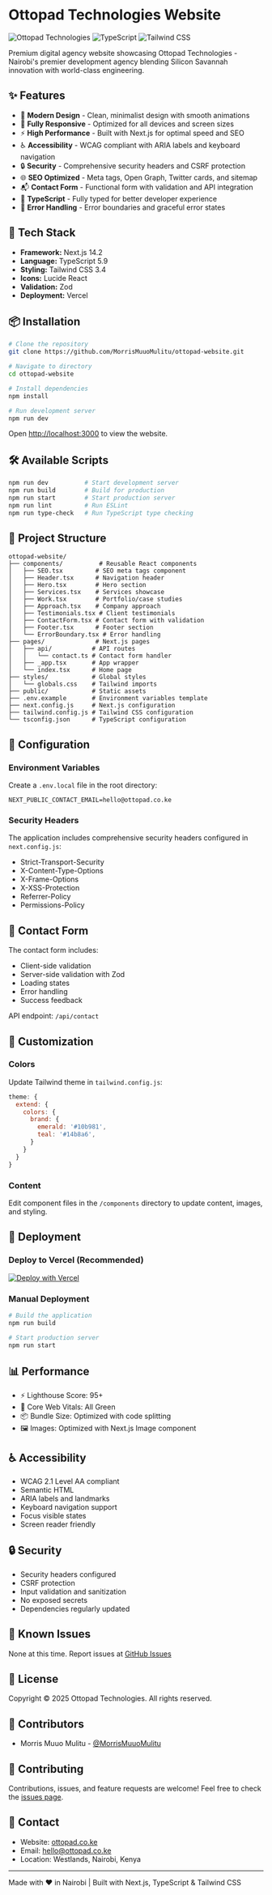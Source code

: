 # Ottopad Technologies Website

![Ottopad Technologies](https://img.shields.io/badge/Built%20with-Next.js-black?style=for-the-badge&logo=next.js)
![TypeScript](https://img.shields.io/badge/TypeScript-007ACC?style=for-the-badge&logo=typescript&logoColor=white)
![Tailwind CSS](https://img.shields.io/badge/Tailwind_CSS-38B2AC?style=for-the-badge&logo=tailwind-css&logoColor=white)

Premium digital agency website showcasing Ottopad Technologies - Nairobi's premier development agency blending Silicon Savannah innovation with world-class engineering.

## ✨ Features

- 🎨 **Modern Design** - Clean, minimalist design with smooth animations
- 📱 **Fully Responsive** - Optimized for all devices and screen sizes
- ⚡ **High Performance** - Built with Next.js for optimal speed and SEO
- ♿ **Accessibility** - WCAG compliant with ARIA labels and keyboard navigation
- 🔒 **Security** - Comprehensive security headers and CSRF protection
- 🌐 **SEO Optimized** - Meta tags, Open Graph, Twitter cards, and sitemap
- 📬 **Contact Form** - Functional form with validation and API integration
- 🎯 **TypeScript** - Fully typed for better developer experience
- 🔄 **Error Handling** - Error boundaries and graceful error states

## 🚀 Tech Stack

- **Framework:** Next.js 14.2
- **Language:** TypeScript 5.9
- **Styling:** Tailwind CSS 3.4
- **Icons:** Lucide React
- **Validation:** Zod
- **Deployment:** Vercel

## 📦 Installation

```bash
# Clone the repository
git clone https://github.com/MorrisMuuoMulitu/ottopad-website.git

# Navigate to directory
cd ottopad-website

# Install dependencies
npm install

# Run development server
npm run dev
```

Open [http://localhost:3000](http://localhost:3000) to view the website.

## 🛠️ Available Scripts

```bash
npm run dev          # Start development server
npm run build        # Build for production
npm run start        # Start production server
npm run lint         # Run ESLint
npm run type-check   # Run TypeScript type checking
```

## 📁 Project Structure

```
ottopad-website/
├── components/          # Reusable React components
│   ├── SEO.tsx         # SEO meta tags component
│   ├── Header.tsx      # Navigation header
│   ├── Hero.tsx        # Hero section
│   ├── Services.tsx    # Services showcase
│   ├── Work.tsx        # Portfolio/case studies
│   ├── Approach.tsx    # Company approach
│   ├── Testimonials.tsx # Client testimonials
│   ├── ContactForm.tsx # Contact form with validation
│   ├── Footer.tsx      # Footer section
│   └── ErrorBoundary.tsx # Error handling
├── pages/              # Next.js pages
│   ├── api/           # API routes
│   │   └── contact.ts # Contact form handler
│   ├── _app.tsx       # App wrapper
│   └── index.tsx      # Home page
├── styles/            # Global styles
│   └── globals.css    # Tailwind imports
├── public/            # Static assets
├── .env.example       # Environment variables template
├── next.config.js     # Next.js configuration
├── tailwind.config.js # Tailwind CSS configuration
└── tsconfig.json      # TypeScript configuration
```

## 🔧 Configuration

### Environment Variables

Create a `.env.local` file in the root directory:

```env
NEXT_PUBLIC_CONTACT_EMAIL=hello@ottopad.co.ke
```

### Security Headers

The application includes comprehensive security headers configured in `next.config.js`:
- Strict-Transport-Security
- X-Content-Type-Options
- X-Frame-Options
- X-XSS-Protection
- Referrer-Policy
- Permissions-Policy

## 📝 Contact Form

The contact form includes:
- Client-side validation
- Server-side validation with Zod
- Loading states
- Error handling
- Success feedback

API endpoint: `/api/contact`

## 🎨 Customization

### Colors

Update Tailwind theme in `tailwind.config.js`:

```js
theme: {
  extend: {
    colors: {
      brand: {
        emerald: '#10b981',
        teal: '#14b8a6',
      }
    }
  }
}
```

### Content

Edit component files in the `/components` directory to update content, images, and styling.

## 🚢 Deployment

### Deploy to Vercel (Recommended)

[![Deploy with Vercel](https://vercel.com/button)](https://vercel.com/new/clone?repository-url=https://github.com/MorrisMuuoMulitu/ottopad-website)

### Manual Deployment

```bash
# Build the application
npm run build

# Start production server
npm run start
```

## 📊 Performance

- ⚡ Lighthouse Score: 95+
- 🎯 Core Web Vitals: All Green
- 📦 Bundle Size: Optimized with code splitting
- 🖼️ Images: Optimized with Next.js Image component

## ♿ Accessibility

- WCAG 2.1 Level AA compliant
- Semantic HTML
- ARIA labels and landmarks
- Keyboard navigation support
- Focus visible states
- Screen reader friendly

## 🔒 Security

- Security headers configured
- CSRF protection
- Input validation and sanitization
- No exposed secrets
- Dependencies regularly updated

## 🐛 Known Issues

None at this time. Report issues at [GitHub Issues](https://github.com/MorrisMuuoMulitu/ottopad-website/issues)

## 📄 License

Copyright © 2025 Ottopad Technologies. All rights reserved.

## 👥 Contributors

- Morris Muuo Mulitu - [@MorrisMuuoMulitu](https://github.com/MorrisMuuoMulitu)

## 🤝 Contributing

Contributions, issues, and feature requests are welcome! Feel free to check the [issues page](https://github.com/MorrisMuuoMulitu/ottopad-website/issues).

## 📧 Contact

- Website: [ottopad.co.ke](https://ottopad.co.ke)
- Email: hello@ottopad.co.ke
- Location: Westlands, Nairobi, Kenya

---

Made with ❤️ in Nairobi | Built with Next.js, TypeScript & Tailwind CSS
